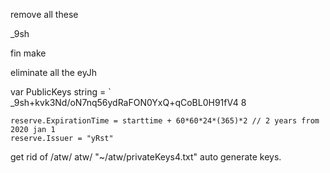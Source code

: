 
remove all these

_9sh

fin make

eliminate all the eyJh


var PublicKeys string = `
_9sh+kvk3Nd/oN7nq56ydRaFON0YxQ+qCoBL0H91fV4
8

	reserve.ExpirationTime = starttime + 60*60*24*(365)*2 // 2 years from 2020 jan 1
	reserve.Issuer = "yRst"

get rid of /atw/   atw/    "~/atw/privateKeys4.txt"    auto generate keys.


